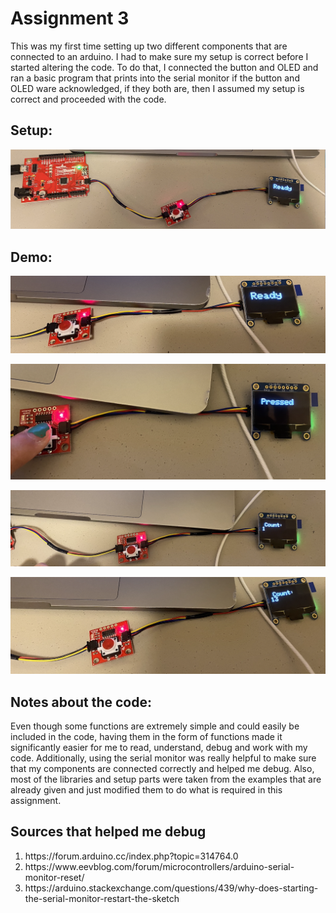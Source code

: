 # Assignment 3
<p>
  This was my first time setting up two different components that are connected to an arduino. I had to make sure my setup is correct before I started altering the code. To do that, I connected the button and OLED and ran a basic program that prints into the serial monitor if the button and OLED ware acknowledged, if they both are, then I assumed my setup is correct and proceeded with the code. 
  </p>
  
## Setup: 

![](PR1.png)

## Demo: 

![](PR2.png)

![](PR3.png)

![](PR4.png)

![](PR5.png)

## Notes about the code: 

<p>
  Even though some functions are extremely simple and could easily be included in the code, having them in the form of functions made it significantly easier for me to read, understand, debug and work with my code. Additionally, using the serial monitor was really helpful to make sure that my components are connected correctly and helped me debug. Also, most of the libraries and setup parts were taken from the examples that are already given and just modified them to do what is required in this assignment. 
</p> 

## Sources that helped me debug 
<ol>
  <li> https://forum.arduino.cc/index.php?topic=314764.0 </li>
  <li> https://www.eevblog.com/forum/microcontrollers/arduino-serial-monitor-reset/ </li>
  <li> https://arduino.stackexchange.com/questions/439/why-does-starting-the-serial-monitor-restart-the-sketch </li>
  
  </ol>
  
